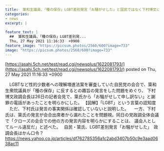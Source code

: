 ```yaml
---
title:  簗和生議員、「種の保存」LGBT差別発言「お騒がせした」と国民ではなく下村博文に謝罪　下村は簗の名前をバラした人に激怒  
categories:
- news
excerpt: |
  
feature_text: |
  ##  簗和生議員、「種の保存」LGBT差別発...
  Thu, 27 May 2021 11:16:33  +0900
feature_image: "https://picsum.photos/2560/600?image=733"
image: "https://picsum.photos/2560/600?image=733"
---
```


[https://asahi.5ch.net/test/read.cgi/newsplus/1622081793/](https://asahi.5ch.net/test/read.cgi/newsplus/1622081793/)
posted on Thu, 27 May 2021 11:16:33  +0900

<!--more-->

　LGBTなど性的少数者への理解増進法案を審査していた自民党の会合で、簗和生衆院議員が「種の保存」に反するとの趣旨の発言をした問題をめぐり、 下村博文政調会長は26日の記者会見で、簗氏から「お騒がせして申し訳ない」と謝罪の電話があったことを明らかにした。 【図解】「LGBT」という言葉の認知度 　ただ、下村氏は発言の事実関係は確認していないと説明した。 　一方、下村氏は、簗氏の発言が会合出席者から漏れたことを問題視。同日の党政調全体会議で「クローズの会合での他の方の発言内容を明らかにすることは、 議会人としてルール違反だ」と述べた。　 自民・簗氏、LGBT差別発言「お騒がせした」　政調会長はかん口令？　 https://news.yahoo.co.jp/articles/df762785356a1c2abd3407b50c9e3aad0638ac11
